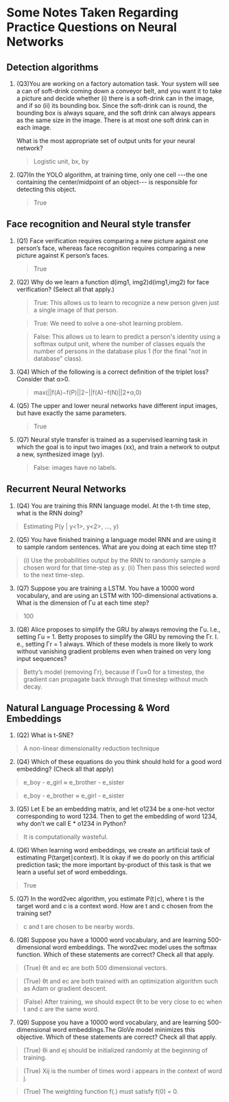 # Some Notes Taken Regarding Practice Questions on Neural Networks
## Detection algorithms
1. (Q3)You are working on a factory automation task. Your system will see a can of soft-drink coming down a conveyor belt, and you want it to take a picture and decide whether (i) there is a soft-drink can in the image, and if so (ii) its bounding box. Since the soft-drink can is round, the bounding box is always square, and the soft drink can always appears as the same size in the image. There is at most one soft drink can in each image.

   What is the most appropriate set of output units for your neural network?
   
   > Logistic unit, bx, by

2. (Q7)In the YOLO algorithm, at training time, only one cell ---the one containing the center/midpoint of an object--- is responsible for detecting this object.
   > True

## Face recognition and Neural style transfer
1. (Q1) Face verification requires comparing a new picture against one person’s face, whereas face recognition requires comparing a new picture against K person’s faces.
   > True
2. (Q2) Why do we learn a function d(img1, img2)d(img1,img2) for face verification? (Select all that apply.)
   > True: This allows us to learn to recognize a new person given just a single image of that person.
   
   > True: We need to solve a one-shot learning problem.
   
   > False: This allows us to learn to predict a person's identity using a softmax output unit, where the number of classes equals the number of persons in the database plus 1 (for the final "not in database" class).
3. (Q4) Which of the following is a correct definition of the triplet loss? Consider that α>0.
   > max(||f(A)−f(P)||2−||f(A)−f(N)||2+α,0)
4. (Q5) The upper and lower neural networks have different input images, but have exactly the same parameters.
   > True
5. (Q7) Neural style transfer is trained as a supervised learning task in which the goal is to input two images (xx), and train a network to output a new, synthesized image (yy).
   > False: images have no labels.

## Recurrent Neural Networks
1. (Q4) You are training this RNN language model. At the t-th time step, what is the RNN doing?
> Estimating P(y<t> | y<1>, y<2>, …, y<t-1>)
2. (Q5) You have finished training a language model RNN and are using it to sample random sentences. What are you doing at each time step tt?
> (i) Use the probabilities output by the RNN to randomly sample a chosen word for that time-step as y<t>. (ii) Then pass this selected word to the next time-step.
3. (Q7) Suppose you are training a LSTM. You have a 10000 word vocabulary, and are using an LSTM with 100-dimensional activations a<t>. What is the dimension of Γu at each time step?
> 100
3. (Q8) Alice proposes to simplify the GRU by always removing the Γu. I.e., setting Γu = 1. Betty proposes to simplify the GRU by removing the Γr. I. e., setting Γr = 1 always. Which of these models is more likely to work without vanishing gradient problems even when trained on very long input sequences?
> Betty’s model (removing Γr), because if Γu≈0 for a timestep, the gradient can propagate back through that timestep without much decay.

## Natural Language Processing & Word Embeddings
1. (Q2) What is t-SNE?
> A non-linear dimensionality reduction technique
2. (Q4) Which of these equations do you think should hold for a good word embedding? (Check all that apply)
> e_boy - e_girl ≈ e_brother - e_sister

> e_boy - e_brother ≈ e_girl - e_sister 
3. (Q5) Let E be an embedding matrix, and let o1234 be a one-hot vector corresponding to word 1234. Then to get the embedding of word 1234, why don’t we call E * o1234 in Python?
> It is computationally wasteful.
4. (Q6) When learning word embeddings, we create an artificial task of estimating P(target∣context). It is okay if we do poorly on this artificial prediction task; the more important by-product of this task is that we learn a useful set of word embeddings.
> True
5. (Q7) In the word2vec algorithm, you estimate P(t∣c), where t is the target word and c is a context word. How are t and c chosen from the training set?
> c and t are chosen to be nearby words.
6. (Q8) Suppose you have a 10000 word vocabulary, and are learning 500-dimensional word embeddings. The word2vec model uses the softmax function.
Which of these statements are correct? Check all that apply.
> (True) θt and ec are both 500 dimensional vectors.

> (True) θt and ec are both trained with an optimization algorithm such as Adam or gradient descent.

> (False) After training, we should expect θt to be very close to ec when t and c are the same word.
7. (Q9) Suppose you have a 10000 word vocabulary, and are learning 500-dimensional word embeddings.The GloVe model minimizes this objective.
Which of these statements are correct? Check all that apply.
> (True) θi and ej should be initialized randomly at the beginning of training.

> (True) Xij is the number of times word i appears in the context of word j.

> (True) The weighting function f(.) must satisfy f(0) = 0.
